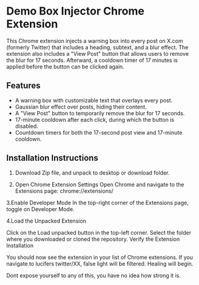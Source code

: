 # Demo Box Injector Chrome Extension

This Chrome extension injects a warning box into every post on X.com (formerly Twitter) that includes a heading, subtext, and a blur effect. The extension also includes a "View Post" button that allows users to remove the blur for 17 seconds. Afterward, a cooldown timer of 17 minutes is applied before the button can be clicked again.

## Features
- A warning box with customizable text that overlays every post.
- Gaussian blur effect over posts, hiding their content.
- A "View Post" button to temporarily remove the blur for 17 seconds.
- 17-minute cooldown after each click, during which the button is disabled.
- Countdown timers for both the 17-second post view and 17-minute cooldown.

## Installation Instructions

1. Download Zip file, and unpack to desktop or download folder.

2. Open Chrome Extension Settings
Open Chrome and navigate to the Extensions page:
chrome://extensions/

3.Enable Developer Mode
In the top-right corner of the Extensions page, toggle on Developer Mode.


4.Load the Unpacked Extension

Click on the Load unpacked button in the top-left corner.
Select the folder where you downloaded or cloned the repository.
Verify the Extension Installation

You should now see the extension in your list of Chrome extensions. If you navigate to lucifers twitter/XX, false light will be filtered. Healing will begin.

Dont expose yourself to any of this, you have no idea how strong it is.
